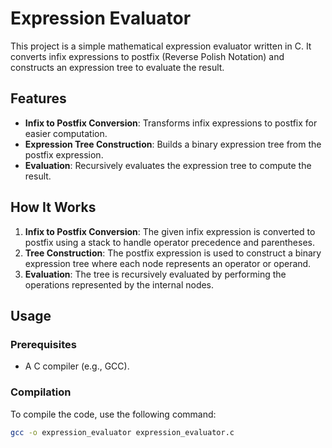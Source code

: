 # Expression Evaluator

This project is a simple mathematical expression evaluator written in C. It converts infix expressions to postfix (Reverse Polish Notation) and constructs an expression tree to evaluate the result.

## Features
- **Infix to Postfix Conversion**: Transforms infix expressions to postfix for easier computation.
- **Expression Tree Construction**: Builds a binary expression tree from the postfix expression.
- **Evaluation**: Recursively evaluates the expression tree to compute the result.

## How It Works
1. **Infix to Postfix Conversion**: The given infix expression is converted to postfix using a stack to handle operator precedence and parentheses.
2. **Tree Construction**: The postfix expression is used to construct a binary expression tree where each node represents an operator or operand.
3. **Evaluation**: The tree is recursively evaluated by performing the operations represented by the internal nodes.

## Usage
### Prerequisites
- A C compiler (e.g., GCC).

### Compilation
To compile the code, use the following command:
```sh
gcc -o expression_evaluator expression_evaluator.c

